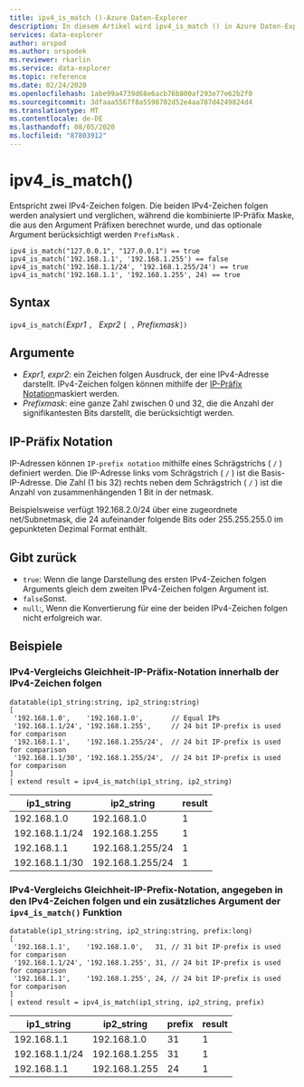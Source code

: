 ```yaml
---
title: ipv4_is_match ()-Azure Daten-Explorer
description: In diesem Artikel wird ipv4_is_match () in Azure Daten-Explorer beschrieben.
services: data-explorer
author: orspod
ms.author: orspodek
ms.reviewer: rkarlin
ms.service: data-explorer
ms.topic: reference
ms.date: 02/24/2020
ms.openlocfilehash: 1abe99a4739d68e6acb76b800af293e77e62b2f0
ms.sourcegitcommit: 3dfaaa5567f8a5598702d52e4aa787d4249824d4
ms.translationtype: MT
ms.contentlocale: de-DE
ms.lasthandoff: 08/05/2020
ms.locfileid: "87803912"
---
```

# <a name="ipv4_is_match"></a>ipv4_is_match()

Entspricht zwei IPv4-Zeichen folgen. Die beiden IPv4-Zeichen folgen werden analysiert und verglichen, während die kombinierte IP-Präfix Maske, die aus den Argument Präfixen berechnet wurde, und das optionale Argument berücksichtigt werden `PrefixMask` .

```kusto
ipv4_is_match("127.0.0.1", "127.0.0.1") == true
ipv4_is_match('192.168.1.1', '192.168.1.255') == false
ipv4_is_match('192.168.1.1/24', '192.168.1.255/24') == true
ipv4_is_match('192.168.1.1', '192.168.1.255', 24) == true
```

## <a name="syntax"></a>Syntax

`ipv4_is_match(`*Expr1* `, ` *Expr2* `[ ,` *Prefixmask*`])`

## <a name="arguments"></a>Argumente

* *Expr1*, *expr2*: ein Zeichen folgen Ausdruck, der eine IPv4-Adresse darstellt. IPv4-Zeichen folgen können mithilfe der [IP-Präfix Notation](#ip-prefix-notation)maskiert werden.
* *Prefixmask*: eine ganze Zahl zwischen 0 und 32, die die Anzahl der signifikantesten Bits darstellt, die berücksichtigt werden.

## <a name="ip-prefix-notation"></a>IP-Präfix Notation

IP-Adressen können `IP-prefix notation` mithilfe eines Schrägstrichs ( `/` ) definiert werden. Die IP-Adresse links vom Schrägstrich ( `/` ) ist die Basis-IP-Adresse. Die Zahl (1 bis 32) rechts neben dem Schrägstrich ( `/` ) ist die Anzahl von zusammenhängenden 1 Bit in der netmask. 

Beispielsweise verfügt 192.168.2.0/24 über eine zugeordnete net/Subnetmask, die 24 aufeinander folgende Bits oder 255.255.255.0 im gepunkteten Dezimal Format enthält.

## <a name="returns"></a>Gibt zurück

* `true`: Wenn die lange Darstellung des ersten IPv4-Zeichen folgen Arguments gleich dem zweiten IPv4-Zeichen folgen Argument ist.
*  `false`Sonst.
* `null`:, Wenn die Konvertierung für eine der beiden IPv4-Zeichen folgen nicht erfolgreich war.

## <a name="examples"></a>Beispiele

### <a name="ipv4-comparison-equality---ip-prefix-notation-specified-inside-the-ipv4-strings"></a>IPv4-Vergleichs Gleichheit-IP-Präfix-Notation innerhalb der IPv4-Zeichen folgen

<!-- csl: https://help.kusto.windows.net/Samples -->
```kusto
datatable(ip1_string:string, ip2_string:string)
[
 '192.168.1.0',    '192.168.1.0',       // Equal IPs
 '192.168.1.1/24', '192.168.1.255',     // 24 bit IP-prefix is used for comparison
 '192.168.1.1',    '192.168.1.255/24',  // 24 bit IP-prefix is used for comparison
 '192.168.1.1/30', '192.168.1.255/24',  // 24 bit IP-prefix is used for comparison
]
| extend result = ipv4_is_match(ip1_string, ip2_string)
```

|ip1_string|ip2_string|result|
|---|---|---|
|192.168.1.0|192.168.1.0|1|
|192.168.1.1/24|192.168.1.255|1|
|192.168.1.1|192.168.1.255/24|1|
|192.168.1.1/30|192.168.1.255/24|1|

### <a name="ipv4-comparison-equality---ip-prefix-notation-specified-inside-the-ipv4-strings-and-an-additional-argument-of-the-ipv4_is_match-function"></a>IPv4-Vergleichs Gleichheit-IP-Prefix-Notation, angegeben in den IPv4-Zeichen folgen und ein zusätzliches Argument der `ipv4_is_match()` Funktion

<!-- csl: https://help.kusto.windows.net/Samples -->
```kusto
datatable(ip1_string:string, ip2_string:string, prefix:long)
[
 '192.168.1.1',    '192.168.1.0',   31, // 31 bit IP-prefix is used for comparison
 '192.168.1.1/24', '192.168.1.255', 31, // 24 bit IP-prefix is used for comparison
 '192.168.1.1',    '192.168.1.255', 24, // 24 bit IP-prefix is used for comparison
]
| extend result = ipv4_is_match(ip1_string, ip2_string, prefix)
```

|ip1_string|ip2_string|prefix|result|
|---|---|---|---|
|192.168.1.1|192.168.1.0|31|1|
|192.168.1.1/24|192.168.1.255|31|1|
|192.168.1.1|192.168.1.255|24|1|
